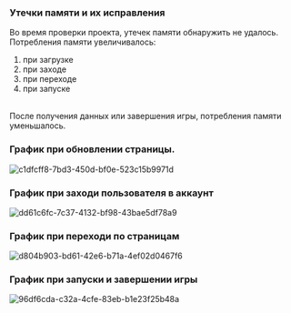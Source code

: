 ### Утечки памяти и их исправления
Во время проверки проекта, утечек памяти обнаружить не удалось.
<br/>
Потребления памяти увеличивалось:
  1) при загрузке
  2) при заходе
  3) при переходе
  4) при запуске
<br/>
После получения данных или завершения игры, потребления памяти уменьшалось.

### График при обновлении страницы.
![c1dfcff8-7bd3-450d-bf0e-523c15b9971d](https://github.com/Sonyamaster1/Pixel-Bros/assets/63585689/974cd3e1-30c1-4203-805e-eeec603d4f1a)

### График при заходи пользователя в аккаунт
![dd61c6fc-7c37-4132-bf98-43bae5df78a9](https://github.com/Sonyamaster1/Pixel-Bros/assets/63585689/246253c3-40d1-41ff-aac5-504da532e5ef)

### График при переходи по страницам
![d804b903-bd61-42e6-b71a-4ef02d0467f6](https://github.com/Sonyamaster1/Pixel-Bros/assets/63585689/bbbe2370-636c-40d4-9a5b-6fa54d8ee3e8)

### График при запуски и завершении игры
![96df6cda-c32a-4cfe-83eb-b1e23f25b48a](https://github.com/Sonyamaster1/Pixel-Bros/assets/63585689/f389f54c-6c13-4c19-9bec-457f1ade0f42)
